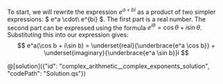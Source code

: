 To start, we will rewrite the expression $e^{a + bi}$ as a product of two simpler expressions: $ e^a \cdot\ e^{bi} $.
The first part is a real number.
The second part can be expressed using the formula $e^{i\theta} = \cos \theta + i\sin \theta$.
Substituting this into our expression gives:
$$ e^a(\cos b + i\sin b) = \underset{real}{\underbrace{e^a \cos b}} + \underset{imaginary}{\underbrace{e^a \sin b}}i  $$

@[solution]({"id": "complex_arithmetic__complex_exponents_solution", "codePath": "Solution.qs"})
